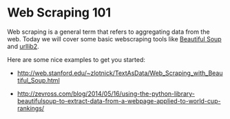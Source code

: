 # Web Scraping 101

Web scraping is a general term that refers to aggregating data from the web. Today we will cover some basic webscraping tools like [Beautiful Soup](https://www.crummy.com/software/BeautifulSoup/) and [urllib2](https://docs.python.org/2/library/urllib2.html).

Here are some nice examples to get you started:

* http://web.stanford.edu/~zlotnick/TextAsData/Web_Scraping_with_Beautiful_Soup.html

* http://zevross.com/blog/2014/05/16/using-the-python-library-beautifulsoup-to-extract-data-from-a-webpage-applied-to-world-cup-rankings/
